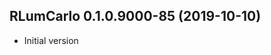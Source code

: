 




<!-- NEWS.md was auto-generated by NEWS.Rmd. Please DO NOT edit by hand!-->

## RLumCarlo 0.1.0.9000-85 (2019-10-10)

  - Initial version
